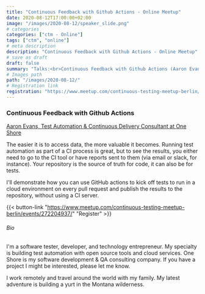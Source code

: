 ```yaml
---
title: "Continuous Feedback with Github Actions - Online Meetup"
date: 2020-08-12T17:00:00+02:00
image: "/images/2020-08-12/speaker_slide.png"
# categories
categories: ["ctm - Online"]
tags: ["ctm", "online"]
# meta description
description: "Continuous Feedback with Github Actions - Online Meetup"
# save as draft
draft: false
summary: "Talks:<br>Continuous Feedback with Github Actions (Aaron Evans)"
# Images path
path: "/images/2020-08-12/"
# Registration link
registration: "https://www.meetup.com/continuous-testing-meetup-berlin/events/272204937/"
---
```


### Continuous Feedback with Github Actions
[Aaron Evans, Test Automation & Continuous Delivery Consultant at One Shore](https://www.linkedin.com/in/aaronevans/)

The easier it is to access data, the more valuable it becomes. Running test automation as part of a CI process 
is great, but to see the results, you either need to go to the CI tool or have reports sent to them (via email 
or slack, for instance). Your repository is the source of truth for code, it can also be for tests.

I'll demonstrate how you can use GitHub actions to kick off tests to run in a cloud environment on every pull 
request and publish the results to the repository, without using a CI server.


{{< button-link "https://www.meetup.com/continuous-testing-meetup-berlin/events/272204937/" "Register" >}}

###### Bio
I'm a software tester, developer, and technology entrepreneur. My specialty is building test automation 
with open source tools and cloud services. One Shore is my software development & QA consulting company. 
If you have a project I might be interested, please let me know.

I work remotely and travel around the world with my family. My latest adventure is building a yurt in 
the Montana wilderness.